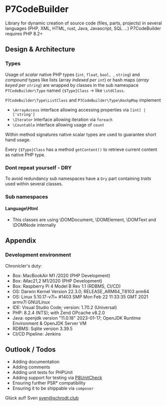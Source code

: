 # P7CodeBuilder
Library for dynamic creation of source code (files, parts, projects) in several languages (PHP, XML, HTML, rust, Java, Javascript, SQL ...)
P7CodeBuilder requires PHP 8.2+


## Design & Architecture

### Types 

Usage of _scalar_ native PHP types (<code>int</code>, <code>float</code>, <code>bool, </code>, <code>string</code>) and _compound_ types like lists (array *indexed per <code>int</code>*) or hash maps
(*array keyed per <code>string</code>*) are wrapped by classes in the sub namespace <code>P7CodeBuilder\Type</code> named <code>{$Type}Class</code > -> like <code>\stdClass</code>.

<code>P7CodeBuilder\Type\ListClass</code> and <code>P7CodeBuilder\Type\HashpMap</code> implement 
- <code>\ArrayAccess</code> interface allowing accessing properties via <code>[int] | ['string']</code>
- <code>\Iterator</code> interface allowing iteration via <code>foreach</code>
- <code>\Countable</code> interface allowing usage of <code>count</code>

Within method signatures native scalar types are used to guarantee short hand usage.

Every <code>{$Type}Class</code > has a method <code>getContent()</code> to retrieve current content as native PHP type.

### Dont repeat yourself - DRY 

To avoid redundancy sub namespaces have a <code>Dry</code> part containing _traits_ used within several classes.

### Sub namespaces

#### Language\Html

- This classes are using \DOMDocument, \DOMElement, \DOMText and \DOMNode internally


## Appendix

### Development environment 

 Chronicler's duty: 

 - Box: MacBookAir M1 /2020 (PHP Development)
 - Box: iMac21,2 M1/2020 (PHP Development)
 - Box: Raspberry Pi 4 Model B Rev 1.1 (RDBMS, CI/CD)
 - OS: Darwin Kernel Version 22.3.0; RELEASE_ARM64_T8103 arm64
 - OS: Linux 5.10.17-v7l+ #1403 SMP Mon Feb 22 11:33:35 GMT 2021 armv7l GNU/Linux
 - IDE: Visual Studio Code; version: 1.70.2 (Universal)
 - PHP: 8.2.4 (NTS); with Zend OPcache v8.2.0
 - Java: openjdk version "11.0.18" 2023-01-17; OpenJDK Runtime Environment  & OpenJDK Server VM
 - RDBMS: Sqlite version 3.39.5
 - CI/CD Pipeline: Jenkins 

## Outlook / Todos
 
- Adding documentation 
- Adding comments 
- Adding unit tests for PHPUnit 
- Adding support for testing via <a href="https://github.com/SchrodtSven/P8Unitcheck">P8UnitCheck</a>
- Ensuring further PSR* compatibility
- Ensuring it to be shippable via <code>composer</code>


 Glück auf! 
 Sven <sven@schrodt.club>